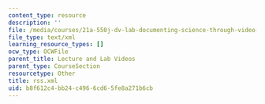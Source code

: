 ```yaml
---
content_type: resource
description: ''
file: /media/courses/21a-550j-dv-lab-documenting-science-through-video-and-new-media-fall-2012/b8f612c4bb24c4966cd65fe8a271b6cb_rss.xml
file_type: text/xml
learning_resource_types: []
ocw_type: OCWFile
parent_title: Lecture and Lab Videos
parent_type: CourseSection
resourcetype: Other
title: rss.xml
uid: b8f612c4-bb24-c496-6cd6-5fe8a271b6cb
---
```

